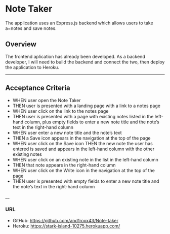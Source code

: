 # Note Taker
The application uses an Express.js backend which allows users to take a=notes and save notes.

## Overview
The frontend aplication has already been developed. As a backend developer, I will need to build the backend and connect the two, then deploy the application to Heroku.
___

## Acceptance Criteria
- WHEN user open the Note Taker
- THEN user is presented with a landing page with a link to a notes page
- WHEN user click on the link to the notes page
- THEN user is presented with a page with existing notes listed in the left-hand column, plus empty fields to enter a new note title and the note’s text in the right-hand column
- WHEN user enter a new note title and the note’s text
- THEN a Save icon appears in the navigation at the top of the page
- WHEN user click on the Save icon
THEN the new note the user has entered is saved and appears in the left-hand column with the other existing notes
- WHEN user click on an existing note in the list in the left-hand column
- THEN that note appears in the right-hand column
- WHEN user click on the Write icon in the navigation at the top of the page
- THEN user is presented with empty fields to enter a new note title and the note’s text in the right-hand column

__
### URL
- GitHub: https://github.com/and1roxx43/Note-taker
- Heroku: https://stark-island-10275.herokuapp.com/
